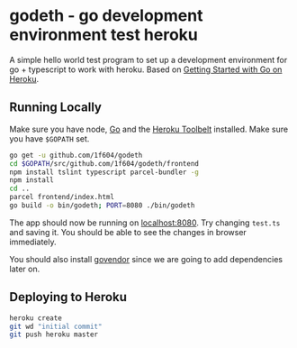 
# godeth - go development environment test heroku

A simple hello world test program to set up a development environment for go + typescript to work with heroku. Based on [Getting Started with Go on Heroku](https://devcenter.heroku.com/articles/getting-started-with-go).

## Running Locally

Make sure you have node, [Go](http://golang.org/doc/install) and the [Heroku Toolbelt](https://toolbelt.heroku.com/) installed. Make sure you have `$GOPATH` set. 

```sh
go get -u github.com/1f604/godeth
cd $GOPATH/src/github.com/1f604/godeth/frontend
npm install tslint typescript parcel-bundler -g
npm install
cd ..
parcel frontend/index.html
go build -o bin/godeth; PORT=8080 ./bin/godeth
```

The app should now be running on [localhost:8080](http://localhost:8080/). Try changing `test.ts` and saving it. You should be able to see the changes in browser immediately. 

You should also install [govendor](https://github.com/kardianos/govendor) since we are going to add dependencies later on. 

## Deploying to Heroku

```sh
heroku create
git wd "initial commit"
git push heroku master
```